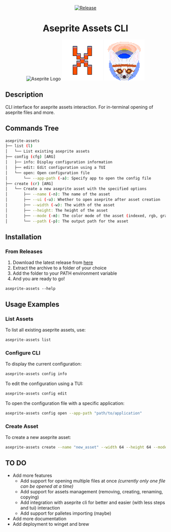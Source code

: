 <div align="center">

[![Release](https://github.com/Spinozanilast/aseprite-assets-cli/actions/workflows/release.yml/badge.svg)](https://github.com/Spinozanilast/aseprite-assets-cli/actions/workflows/release.yml)
# Aseprite Assets CLI
<p>

![Aseprite Logo](https://github.com/aseprite/aseprite/blob/main/data/icons/ase128.png?raw=true) ![X](https://github.com/Spinozanilast/spinozanilast/blob/master/assets/X.png?raw=true") ![X](https://github.com/Spinozanilast/spinozanilast/blob/master/assets/spinozanilast.gif?raw=true")

</span>
</div>

## Description
CLI interface for aseprite assets interaction. For in-terminal opening of aseprite files and more.

## Commands Tree

``` bash
aseprite-assets
├── list (l)
│   └── List existing aseprite assets
├── config (cfg) [ARG]
│   ├── info: Display configuration information
│   ├── edit: Edit configuration using a TUI
│   └── open: Open configuration file
│       └── --app-path (-a): Specify app to open the config file
├── create (cr) [ARG]
│   └── Create a new aseprite asset with the specified options
│       ├── --name (-n): The name of the asset
│       ├── --ui (-u): Whether to open aseprite after asset creation
│       ├── --width (-w): The width of the asset
│       ├── --height: The height of the asset
│       ├── --mode (-m): The color mode of the asset (indexed, rgb, gray, tilemap)
│       └── --path (-p): The output path for the asset
```

## Installation

### From Releases 
1. Download the latest release from [here](https://github.com/Spinozanilast/aseprite-assets-cli/releases/latest)
2. Extract the archive to a folder of your choice
3. Add the folder to your PATH environment variable
4. And you are ready to go!
   
```pwsh
aseprite-assets --help
```

## Usage Examples

### List Assets
To list all existing aseprite assets, use:
```sh
aseprite-assets list
```

### Configure CLI
To display the current configuration:
```sh
aseprite-assets config info
```
To edit the configuration using a TUI:
```sh
aseprite-assets config edit
```
To open the configuration file with a specific application:
```sh
aseprite-assets config open --app-path "path/to/application"
```

### Create Asset
To create a new aseprite asset:
```sh
aseprite-assets create --name "new_asset" --width 64 --height 64 --mode "rgb" --path "path/to/save"
```

## TO DO
- Add more features
  - Add support for opening multiple files at once *(currently only one file can be opened at a time)*
  - Add support for assets management (removing, creating, renaming, copying)
  - Add integration with aseprite cli for better and easier (with less steps and tui) interaction
  - Add support for palletes importing (maybe)
- Add more documentation
- Add deployment to winget and brew


